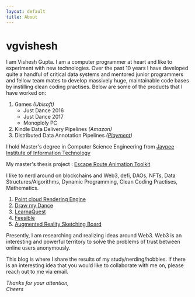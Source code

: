 ```yaml
---
layout: default
title: About
---
```

# vgvishesh
I am Vishesh Gupta. I am a computer programmer at heart and like to experiment with new technologies. Over the past 10 years I have developed quite a handful of critical data systems and mentored junior programmers and fellow team mates to develop massively huge, maintainable code bases by instilling clean coding practises. Below are some of the products that I have worked on:

1. Games *(Ubisoft)* 
    - Just Dance 2016
    - Just Dance 2017
    - Monoploly PC
2. Kindle Data Delivery Pipelines *(Amazon)*
3. Distributed Data Annotation Pipelines *([Playment](https://playment.io))*

I hold Master's degree in Computer Science Engineering from [Jaypee Institute of Information Technology](https://www.jiit.ac.in/)

My master's thesis project : [Escape Route Animation Toolkit](https://prezi.com/osiar1gkjopx/escape-route-animation-toolkit/?utm_campaign=share&utm_medium=copy)

I like to nerd around on blockchains and Web3, defi, DAOs, NFTs, Data Structures/Algorithms, Dynamic Programming, Clean Coding Practises, Mathematics.
1. [Point cloud Rendering Engine](https://www.youtube.com/watch?v=vnP9Drw8TDE)
2. [Draw my Dance](https://youtu.be/doDdoBb_wWs)
3. [LearnaQuest](https://youtu.be/eT1HIXpiJVE)
4. [Feesible](https://www.youtube.com/watch?v=y16PUC82GaQ)
5. [Augmented Reality Sketching Board](https://www.youtube.com/watch?v=aPUoyU4ZtZM)


Presently, I am researching and realizing ideas around Web3. Web3 is an interesting and powerful territory to solve the problems of trust between online users anonymously. 

This blog is where I share the results of my study/nerding/hobbies. If there is an interesting idea that you would like to collaborate with me on, please reach out to me via email. 

*Thanks for your attention,*
<br>*Cheers*




